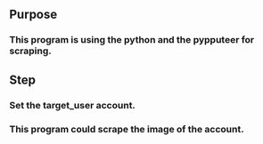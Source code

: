 ## Purpose
### This program is using the python and the pypputeer for scraping.
## Step
### Set the target_user account.
### This program could scrape the image of the account.
